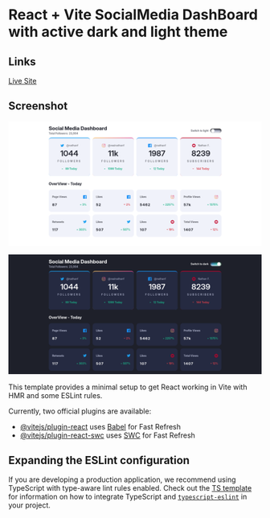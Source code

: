# React + Vite  SocialMedia DashBoard with active dark and light theme

## Links
[Live Site](https://social-ashboard.netlify.app/)

## Screenshot
![](./screenshots/Screenshot%202025-08-03%20at%2019-18-12%20Social%20DashBoard.png)

![](./screenshots/Screenshot%202025-08-03%20at%2019-17-55%20Social%20DashBoard.png)

This template provides a minimal setup to get React working in Vite with HMR and some ESLint rules.

Currently, two official plugins are available:

- [@vitejs/plugin-react](https://github.com/vitejs/vite-plugin-react/blob/main/packages/plugin-react) uses [Babel](https://babeljs.io/) for Fast Refresh
- [@vitejs/plugin-react-swc](https://github.com/vitejs/vite-plugin-react/blob/main/packages/plugin-react-swc) uses [SWC](https://swc.rs/) for Fast Refresh

## Expanding the ESLint configuration

If you are developing a production application, we recommend using TypeScript with type-aware lint rules enabled. Check out the [TS template](https://github.com/vitejs/vite/tree/main/packages/create-vite/template-react-ts) for information on how to integrate TypeScript and [`typescript-eslint`](https://typescript-eslint.io) in your project.
